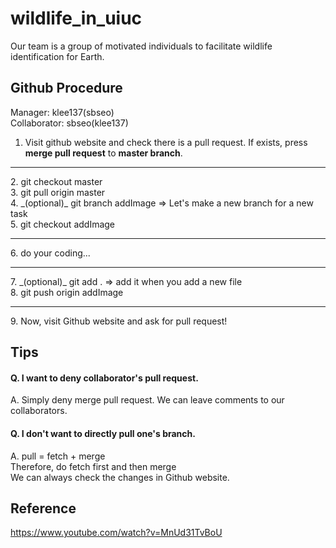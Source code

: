 # wildlife_in_uiuc
Our team is a group of motivated individuals to facilitate wildlife identification for Earth. <br />

## Github Procedure
Manager: klee137(sbseo) <br />
Collaborator: sbseo(klee137) <br />
1. Visit github website and check there is a pull request. If exists, press __merge pull request__ to __master branch__.
<hr />
2. git checkout master<br />
3. git pull origin master <br />
4. _(optional)_ git branch addImage => Let's make a new branch for a new task <br /> 
5. git checkout addImage
<hr />
6. do your coding... 
<hr />
7. _(optional)_ git add .  => add it when you add a new file<br /> 
8. git push origin addImage
<hr />
9. Now, visit Github website and ask for pull request!
  
## Tips
#### Q. I want to deny collaborator's pull request.
A. Simply deny merge pull request. We can leave comments to our collaborators.

#### Q. I don't want to directly pull one's branch. 
A. pull = fetch + merge <br />
Therefore, do fetch first and then merge <br />
We can always check the changes in Github website. 

## Reference
https://www.youtube.com/watch?v=MnUd31TvBoU
